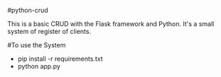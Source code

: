 #python-crud

This is a basic CRUD with the Flask framework and Python. It's a small system of register of clients.

#To use the System

  * pip install -r requirements.txt
  * python app.py
